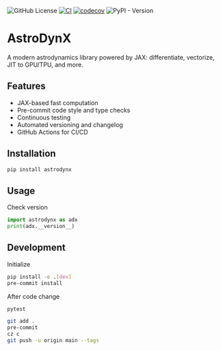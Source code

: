 ![GitHub License](https://img.shields.io/github/license/pennbay/astrodynx)
[![CI](https://github.com/pennbay/astrodynx/actions/workflows/ci.yml/badge.svg)](https://github.com/pennbay/astrodynx/actions/workflows/ci.yml)
[![codecov](https://codecov.io/gh/pennbay/astrodynx/graph/badge.svg?token=CeIVlgbcAs)](https://codecov.io/gh/pennbay/astrodynx)
![PyPI - Version](https://img.shields.io/pypi/v/astrodynx)


# AstroDynX

A modern astrodynamics library powered by JAX: differentiate, vectorize, JIT to GPU/TPU, and more.

## Features
- JAX-based fast computation
- Pre-commit code style and type checks
- Continuous testing
- Automated versioning and changelog
- GitHub Actions for CI/CD

## Installation
```bash
pip install astrodynx
```

## Usage
Check version
```python
import astrodynx as adx
print(adx.__version__)
```


## Development
Initialize
```bash
pip install -e .[dev]
pre-commit install
```
After code change
```bash
pytest
```
```bash
git add .
pre-commit
cz c
git push -u origin main --tags
```
